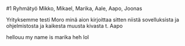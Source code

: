 
#1 Ryhmätyö Mikko, Mikael, Marika, Aale, Aapo, Joonas

Yrityksemme
testi
Moro minä aion kirjoittaa sitten niistä sovelluksista ja ohjelmistosta ja kaikesta muusta kivasta t. Aapo
 
 hellouu my name is marika heh lol